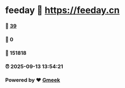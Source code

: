 # feeday :link: https://feeday.cn 
### :page_facing_up: [39](https://feeday.cn/tag.html) 
### :speech_balloon: 0 
### :hibiscus: 151818 
### :alarm_clock: 2025-09-13 13:54:21 
### Powered by :heart: [Gmeek](https://github.com/Meekdai/Gmeek)
